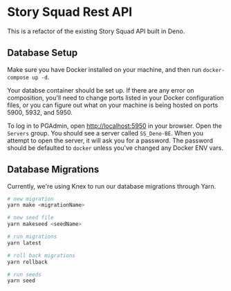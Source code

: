 # Story Squad Rest API

This is a refactor of the existing Story Squad API built in Deno.

## Database Setup

Make sure you have Docker installed on your machine, and then run `docker-compose up -d`.

Your databse container should be set up. If there are any error on composition, you'll need to change ports listed in your Docker configuration files, or you can figure out what on your machine is being hosted on ports 5900, 5932, and 5950.

To log in to PGAdmin, open [http://localhost:5950](http://localhost:5950) in your browser. Open the `Servers` group. You should see a server called `SS_Deno-BE`. When you attempt to open the server, it will ask you for a password. The password should be defaulted to `docker` unless you've changed any Docker ENV vars.

## Database Migrations

Currently, we're using Knex to run our database migrations through Yarn.

```bash
# new migration
yarn make <migrationName>

# new seed file
yarn makeseed <seedName>

# run migrations
yarn latest

# roll back migrations
yarn rollback

# run seeds
yarn seed
```
